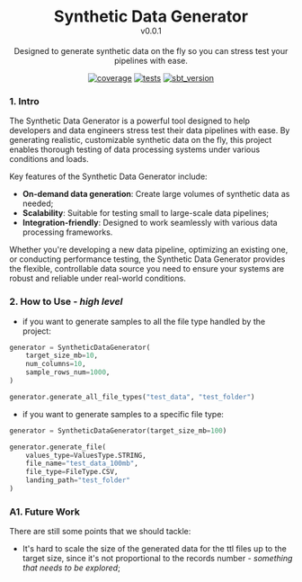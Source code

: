 <!-- <p align='center'>
    <img src='./.docs/cctv.png' width='20%' height='20%'>
</p> -->

<h1 align='center'>
    <strong> Synthetic Data Generator </strong>
    <br>
    <small style="font-size: 0.5em; font-weight: normal;">v0.0.1</small>
</h1>

<p align='center'>
    Designed to generate synthetic data on the fly so you can stress test your pipelines with ease.
</p>

<div align="center">

  <a href="code coverage">![coverage](https://img.shields.io/badge/coverage-100%25-brightgreen)</a>
  <a href="tests">![tests](https://img.shields.io/badge/tests-35%20passed%2C%200%20failed-brightgreen)</a>
  <a href="python version">![sbt_version](https://img.shields.io/badge/python-3.10-blue?logo=python&logoColor=white)</a>

</div>

### **1. Intro**

The Synthetic Data Generator is a powerful tool designed to help developers and data engineers stress test their data pipelines with ease. By generating realistic, customizable synthetic data on the fly, this project enables thorough testing of data processing systems under various conditions and loads.

Key features of the Synthetic Data Generator include:

- **On-demand data generation**: Create large volumes of synthetic data as needed;
- **Scalability**: Suitable for testing small to large-scale data pipelines;
- **Integration-friendly**: Designed to work seamlessly with various data processing frameworks.

Whether you're developing a new data pipeline, optimizing an existing one, or conducting performance testing, the Synthetic Data Generator provides the flexible, controllable data source you need to ensure your systems are robust and reliable under real-world conditions.

### **2. How to Use - _high level_**

- if you want to generate samples to all the file type handled by the project:
````python
generator = SyntheticDataGenerator(
    target_size_mb=10,
    num_columns=10,
    sample_rows_num=1000,
)

generator.generate_all_file_types("test_data", "test_folder")
````

- if you want to generate samples to a specific file type:

````python
generator = SyntheticDataGenerator(target_size_mb=100)

generator.generate_file(
    values_type=ValuesType.STRING,
    file_name="test_data_100mb",
    file_type=FileType.CSV,
    landing_path="test_folder"
)
````

### **A1. Future Work**

There are still some points that we should tackle:

- It's hard to scale the size of the generated data for the ttl files up to the target size, since it's not proportional to the records number - *something that needs to be explored*;
